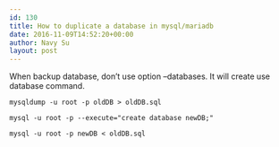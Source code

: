 ```yaml
---
id: 130
title: How to duplicate a database in mysql/mariadb
date: 2016-11-09T14:52:20+00:00
author: Navy Su
layout: post
---
```

When backup database, don&#8217;t use option &#8211;databases. It will create use database command.

~~~shell
mysqldump -u root -p oldDB > oldDB.sql

mysql -u root -p --execute="create database newDB;"

mysql -u root -p newDB < oldDB.sql
~~~